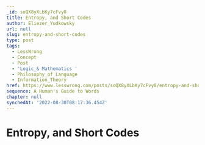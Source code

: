 ```yaml
---
_id: soQX8yXLbKy7cFvy8
title: Entropy, and Short Codes
author: Eliezer_Yudkowsky
url: null
slug: entropy-and-short-codes
type: post
tags:
  - LessWrong
  - Concept
  - Post
  - 'Logic_& Mathematics '
  - Philosophy_of Language
  - Information_Theory
href: https://www.lesswrong.com/posts/soQX8yXLbKy7cFvy8/entropy-and-short-codes
sequence: A Human's Guide to Words
chapter: null
synchedAt: '2022-08-30T08:17:36.454Z'
---
```

# Entropy, and Short Codes

